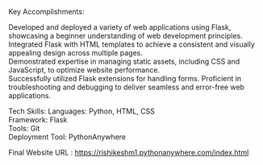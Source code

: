 Key Accomplishments:

Developed and deployed a variety of web applications using Flask, showcasing a beginner understanding of web development principles. <br>
Integrated Flask with HTML templates to achieve a consistent and visually appealing design across multiple pages.<br>
Demonstrated expertise in managing static assets, including CSS and JavaScript, to optimize website performance.<br>
Successfully utilized Flask extensions for handling forms.
Proficient in troubleshooting and debugging to deliver seamless and error-free web applications.<br>

Tech Skills:
Languages: Python, HTML, CSS<br>
Framework: Flask<br>
Tools: Git<br>
Deployment Tool: PythonAnywhere<br>

Final Website URL : https://rishikeshm1.pythonanywhere.com/index.html
